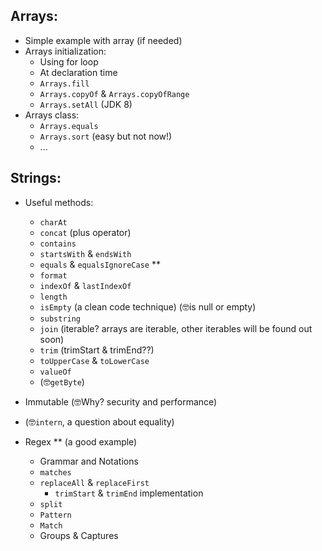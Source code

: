 ## Arrays:
* Simple example with array (if needed)
* Arrays initialization:
    * Using for loop
    * At declaration time
    * `Arrays.fill`
    * `Arrays.copyOf` & `Arrays.copyOfRange`
    * `Arrays.setAll` (JDK 8)
* Arrays class:
    * `Arrays.equals`
    * `Arrays.sort` (easy but not now!)
    * ...


## Strings:
* Useful methods:
    * `charAt`
    * `concat` (plus operator)
    * `contains`
    * `startsWith` & `endsWith`
    * `equals` & `equalsIgnoreCase` **
    * `format`
    * `indexOf` & `lastIndexOf`
    * `length`
    * `isEmpty` (a clean code technique) (🤓is null or empty)
    * `substring`
    * `join` (iterable? arrays are iterable, other iterables will be found out soon)
    * `trim` (trimStart & trimEnd??)
    * `toUpperCase` & `toLowerCase`
    * `valueOf`
    * (🤓`getByte`)

* Immutable (🤓Why? security and performance)
* (🤓`intern`, a question about equality)
* Regex ** (a good example)
    * Grammar and Notations
    * `matches`
    * `replaceAll` & `replaceFirst`
        * `trimStart` & `trimEnd` implementation
    * `split`
    * `Pattern`
    * `Match`
    * Groups & Captures

